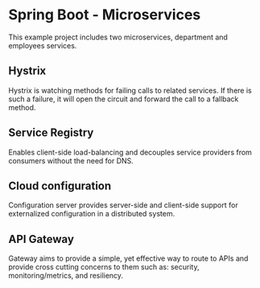 # Spring Boot - Microservices

This example project includes two microservices, department and employees services.

## Hystrix

Hystrix is watching methods for failing calls to related services. If there is such a failure, it will open the circuit and forward the call to a fallback method.

## Service Registry

Enables client-side load-balancing and decouples service providers from consumers without the need for DNS.

## Cloud configuration

Configuration server provides server-side and client-side support for externalized configuration in a distributed system.

## API Gateway

Gateway aims to provide a simple, yet effective way to route to APIs and provide cross cutting concerns to them such as: security, monitoring/metrics, and resiliency.

